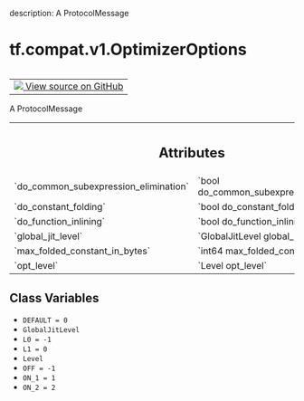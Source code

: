 description: A ProtocolMessage

<div itemscope itemtype="http://developers.google.com/ReferenceObject">
<meta itemprop="name" content="tf.compat.v1.OptimizerOptions" />
<meta itemprop="path" content="Stable" />
<meta itemprop="property" content="DEFAULT"/>
<meta itemprop="property" content="GlobalJitLevel"/>
<meta itemprop="property" content="L0"/>
<meta itemprop="property" content="L1"/>
<meta itemprop="property" content="Level"/>
<meta itemprop="property" content="OFF"/>
<meta itemprop="property" content="ON_1"/>
<meta itemprop="property" content="ON_2"/>
</div>

# tf.compat.v1.OptimizerOptions

<!-- Insert buttons and diff -->

<table class="tfo-notebook-buttons tfo-api nocontent" align="left">
<td>
  <a target="_blank" href="https://github.com/tensorflow/tensorflow/blob/r2.3/tensorflow/core/protobuf/config.proto">
    <img src="https://www.tensorflow.org/images/GitHub-Mark-32px.png" />
    View source on GitHub
  </a>
</td>
</table>



A ProtocolMessage

<!-- Placeholder for "Used in" -->




<!-- Tabular view -->
 <table class="responsive fixed orange">
<colgroup><col width="214px"><col></colgroup>
<tr><th colspan="2"><h2 class="add-link">Attributes</h2></th></tr>

<tr>
<td>
`do_common_subexpression_elimination`
</td>
<td>
`bool do_common_subexpression_elimination`
</td>
</tr><tr>
<td>
`do_constant_folding`
</td>
<td>
`bool do_constant_folding`
</td>
</tr><tr>
<td>
`do_function_inlining`
</td>
<td>
`bool do_function_inlining`
</td>
</tr><tr>
<td>
`global_jit_level`
</td>
<td>
`GlobalJitLevel global_jit_level`
</td>
</tr><tr>
<td>
`max_folded_constant_in_bytes`
</td>
<td>
`int64 max_folded_constant_in_bytes`
</td>
</tr><tr>
<td>
`opt_level`
</td>
<td>
`Level opt_level`
</td>
</tr>
</table>



## Class Variables

* `DEFAULT = 0` <a id="DEFAULT"></a>
* `GlobalJitLevel` <a id="GlobalJitLevel"></a>
* `L0 = -1` <a id="L0"></a>
* `L1 = 0` <a id="L1"></a>
* `Level` <a id="Level"></a>
* `OFF = -1` <a id="OFF"></a>
* `ON_1 = 1` <a id="ON_1"></a>
* `ON_2 = 2` <a id="ON_2"></a>
